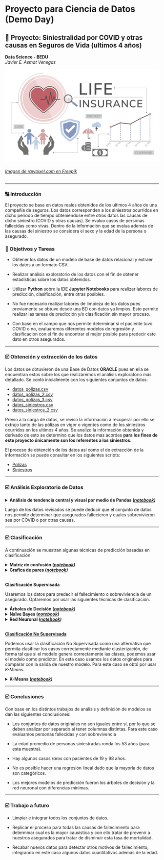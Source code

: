 # Proyecto para Ciencia de Datos (Demo Day)
## :rocket: Proyecto: Siniestralidad por COVID y otras causas en Seguros de Vida (ultimos 4 años)
**Data Science - BEDU**   
*Javier E. Asmat Venegas*   

![imagen](imagenes/seguro_vida.jpg)
###### [Imagen de rawpixel.com en Freepik](https://www.freepik.es/vector-gratis/ilustracion-seguro-vida_2605710.htm#page=2&query=seguro%20vida&position=25&from_view=keyword&track=ais)
---

### :capital_abcd: Introducción
El proyecto se basa en datos reales obtenidos de los ultimos 4 años de una compañia de seguros. Los datos corresponden a los siniestros ocurridos en dicho periodo de tiempo obteniendose entre otros
datos las causas de dicho siniestro (COVID y otras causas). Se evaluo casos de personas fallecidas como vivas. Dentro de la información que se evalua además de las causas del siniestro se considera el sexo y la edad de la
persona o asegurado.

### :dart: Objetivos y Tareas

- Obtener los datos de un modelo de base de datos relacional y extraer los datos a un formato CSV.

- Realizar análisis exploratorio de los datos con el fin de obtener estadísticas sobre los datos obtenidos.

- Utilizar __Python__ sobre la IDE __Jupyter Notebooks__ para realizar labores de predicción, clasificación, entre otras posibles.

- No fue necesario realizar labores de limpieza de los datos pues previamente se obtuve desde una BD con datos ya limpios. Esto permite realizar las tareas de predicción y/o clasificación sin mayor proceso.

- Con base en el campo que nos permite determinar si el paciente tuvo COVID o no, evaluaremos diferentes modelos de regresión y clasificación con el fin de encontrar el mejor posible para 
predecir este dato en otros asegurados.

---

### :ballot_box_with_check: Obtención y extracción de los datos

Los datos se obtuvieron de una Base de Datos __ORACLE__ pues en ella se encuentran estos sobre los que realizaremos
el análisis exploratorio más detallado. Se contó inicialmente con los siguientes conjuntos de datos:

- [datos_polizas.csv](datasets/datos_polizas.csv)
- [datos_polizas_2.csv](datasets/datos_polizas_2.csv)
- [datos_polizas_3.csv](datasets/datos_polizas_3.csv)
- [datos_siniestros.csv](datasets/datos_siniestros.csv)
- [datos_siniestros_2.csv](datasets/datos_siniestros_2.csv)

Previo a la carga de datos, se reviso la información a recuperar por ello se extrajo tanto de las pólizas en vigor o vigentes como de los siniestros ocurridos en los ultimos 4 años.
Se analizo la información obtenida y derivado de esto se determino que los datos mas acordes **para los fines de este proyecto únicamente son los referentes a los siniestros**.

El proceso de obtención de los datos así como el de extracción de la información se puede consultar en los siguientes scripts:

- [Polizas](scripts/datos_polizas.sql) 
- [Siniestros](scripts/datos_siniestros.sql)

---

### :ballot_box_with_check: Análisis Exploratorio de Datos

<details><summary><strong>Análisis de tendencia central y visual por medio de Pandas (<em><a href="notebooks/aed.ipynb">notebook</a>)</em></strong> </summary>
	<p>

**Variables numéricas (edad)**

- Medidas de tendencia central y variabilidad

	```
    count    10451.000000
    mean        53.721749
    std         13.321296
    min         19.000000
    25%         44.000000
    50%         56.000000
    75%         64.000000
    max         98.000000
   ```

   - La edad promedio es 53.72
   - La edad mínima es 19
   - La edad máxima es 98
   - El 25% de los datos tienen un valor menor a 44
   - El 50% de los datos tienen un valor menor a 56 (mediana)
   - El 75% de los datos tienen un valor menor a 64
   - Rango intercuartilico: 20
   - La desviación estándar es 13.32 (hip: están ligeramente dispersos)

- Diagrama de caja e Histograma

	El siguiente diagrama confirma los resultados anteriores. Los bigotes nos indican que los valores de 19 y 98 son *raros* por lo que se consideran atípicos.

	![imagen](imagenes/boxplot.png)

	Podemos comprobar esto con un histograma. Los valores más elevados corresponden con el promedio y los más pequeños con los valores atípicos que muestra el diagrama de caja.

	![imagen](imagenes/histograma.png)

**Variables categóricas**

- Tabla de contingencia (causa COVID x Sexo x Edad)

   ```
   SEXO	    0	     1	    total
   COVID	0	1	 0	  1	
   EDAD					
   19	    1	0	 3	  0	    4
   20	    0	0	 3	  0	    3
   21	    1	0	 8	  0	    9
   22	    3	0	24	  0	   27
   23	    5	0	21	  0	   26
   ...	...	...	...	...	...
   93   	1	0	 1	  0	    2
   94	    0	0	 1	  0	    1
   97    	1	0	 0	  0	    1
   98	    2	0	 0	  0	    2
   total 2180 417 6318 1536	10451
   ```

   Algunas interpretaciones:

   - 417 mujeres tuvieron un siniestro a causa del COVID.
   - 1536 hombres tuvieron un siniestro a causa del COVID.
   - 8498 personas (hombres y mujeres) fallecieron por otras causas o tuvieron algún siniestro que no causo fallecimiento.

- Tabla de contingencia (siniestros por sospecha de covid)

   ```
   COVID	        0 	       1	total
   SOSPECHA COVID	0	  1	   0	
   SEXO				
     0	         2060	120	 417	2597
     1	         5863	455	1536	7854
   total	     7923	575	1953	10451
   ```

   Algunas interpretaciones:

   - 575 personas (entre hombres y mujeres) tuvieron un siniestro por sospecha de COVID.
   - 1953 personas (entre hombres y mujeres) tuvieron un siniestro a causa de COVID. Los valores coinciden con los mostrados en la tabla anterior.

- Tabla de contingencia (fallecidos y vivos por sexo)

   ```
   FALLECIDO	N	   S	total
   SEXO			
           0  808	1789	 2597
           1 1990	5864	 7854
   total  	 2798	7653	10451
   ```

   Algunas interpretaciones:

   - 2597 mujeres sufrieron algún siniestro de las cuales 808 permanecen vivos y 1789 fallecieron.
   - 7854 hombres sufrieron algún siniestro de los cuales 1990 permanecen vivos y 5864 fallecieron.

- Tabla de contigencia (Sexo x Fallecidos x COVID)

   ```
   FALLECIDO	      N	    S	        total
   COVID	  0	      1	    0	   1	
   SEXO					
       0	782	     26	 1398	 391	 2597
       1	1912	 78	 4406	1458	 7854
   total	2694	104	 5804	1849	10451
   ```

   Algunas interpretaciones:

   - 104 personas que tuvieron COVID sobrevivieron.
   - 1849 personas que tuvieron COVID fallecieron.
   - 26 mujeres sobrevivieron al COVID y 391 fallecieron a causa del COVID.
   - 78 hombres sobrevivieron al COVID y 1458 fallecieron a causa del COVID.

</p>
</details>

Luego de los datos revisados se puede deducir que el conjunto de datos nos permite determinar que asegurados fallecieron y cuales sobrevivieron sea por COVID o por otras causas.

---

### :ballot_box_with_check: Clasificación

A continuación se muestran algunas técnicas de predicción basadas en clasificación.

<details><summary><strong>Matriz de confusión (<em><a href="notebooks/matriz_decision.ipynb">notebook</a>)</em></strong> </summary>

<p>

Para analizar los resultados se usó una matriz de confusión entrenando el 60% de los datos y como prueba 40%. Primero como dato de salida el SEXO

![imagen](imagenes/matriz_confusion.png)

<br/>

Interpretación:

```
Precision     : 75.87370450711015%
Sensibilidad  : 99.74651457541192%
Especificidad :  2.341463414634146%
Exactitud     : 75.86701745993781%
```

Nos dice que la precisión y exactitud son buenas, la sensibilidad es bastante buena. Sin embargo la especificidad es muy baja lo cual indica que hubo muchos datos que fueron incorrectamente clasificados como negativos.

Luego usamos como dato de salida si ha fallecido o a sobrevivido

![imagen](imagenes/matriz_confusion_f.png)

<br/>

Interpretación:

```
Precision     : 89.44281524926686%
Sensibilidad  : 88.77749029754204%
Especificidad : 70.24793388429752%
Exactitud     : 83.95120784501316%
```

Nos dice que la precisión, exactitud y sensibilidad son buenas. La especificidad también es buena, esto nos lleva a deducir que el algoritmo usando este valor de predicción es el adecuado.

</p>
</details>

<details><summary><strong>Grafica de pares (<em><a href="notebooks/grafica_pares.ipynb">notebook</a>)</em></strong> </summary>

<p>

Se observa en la grafica siguiente que no existe correlación entre las variables por lo que realizar una regresión lineal no es la opción.

![imagen](imagenes/graficas_pares.png)

</p>
</details>

<br/>

<strong>Clasificación Supervisada</strong>
<p>
Usaremos los datos para predecir el fallecimiento o sobreviviencia de un asegurado. Optaremos por usar las siguientes técnicas de clasificación.
</p>

<details><summary><strong>Árboles de Decisión (<em><a href="notebooks/arbol_decision.ipynb">notebook</a>)</em></strong> </summary>
<p>

La idea detrás de un árbol de decisión consiste en ir tomando decisiones de forma encadenada e ir descartando soluciones hasta quedarnos con una sola salida, en este caso el valor de la variable `FALLECIDO`. De esta forma el método llamado *random forest*, consiste en tomar varios árboles (bosque) con las siguientes características:

1. Cada árbol de decisión debe ser independiente.
1. Cada árbol debe ser entrenado aleatoriamente,
1. La información que reciben los árboles debe ser distinta para que se basen en distintas características.

Una vez que todos los árboles se han entrenado, se hace un *consenso* para decidir el resultado de una predicción. Cada uno de los árboles *vota* y la clase más votada es la que define a qué clase pertenece el dato.

En este caso se hizo el mismo proceso que con la regresión logística: se separo el conjunto en entrenamiento y prueba, se entrenó y se midió el desempeño usando una matriz de confusión y las fórmulas para interpretar los resultados.

![imagen](imagenes/matriz_rf.png)

```
Precision     : 91.62595952547103%
Sensibilidad  : 86.04193971166448%
Especificidad : 78.7422497785651%
Exactitud     : 84.070796460177%
```

Vemos nuevamente que los valores de precisión, sensibilidad, especificidad y exactitud son buenos. También se observa que la precisión y especificidad mejoro respecto a la primera matriz de decisión obtenida.

Cada uno de los árboles tiene una forma similar a la siguiente. Se muestra en el ejemplo el árbol 8 del bosque.

![imagen](imagenes/arbol.png)

</p>
</details>

<details><summary><strong>Naïve Bayes (<em><a href="notebooks/naive_bayes.ipynb">notebook</a>)</em></strong> </summary>
<p>	

Este clasificador se basa en la noción de las características de un objeto que contribuyen a su categorización. Se muestran de la misma manera su matriz de confusión y métricas.

![imagen](imagenes/bayes.png)

Interpretación:

```
Precision     : 96.64948453608247%
Sensibilidad  : 61.75889328063241%
Especificidad : 94.32314410480349%
Exactitud     : 70.67687156182731%
```

En este caso aunque mejoró la precisión y la especificidad, la exactitud y sensibilidad bajaron demasiado.

</p>
</details>

<details><summary><strong>Red Neuronal (<em><a href="notebooks/red_neuronal.ipynb">notebook</a>)</em></strong> </summary>
<p>	

Este clasificador puede entrenar con cualquier clase de dato numerico. Se muestran de la misma manera su matriz de confusión y métricas.

![imagen](imagenes/neuronal.png)

Interpretación:

```
Precision     : 91.23108665749656%
Sensibilidad  : 86.75604970569%
Especificidad : 77.29296527159394%
Exactitud     : 84.2143027983736%
```

En este caso los valores obtenidos se asemejan a los obtenidos en el arbol de decisión.

</p>
</details>
<br/>

<u>**Clasificación No Supervisada**</u>

Podemos usar la clasificación No Supervisada como una alternativa que permita clasificar los casos correctamente mediante clusterización, de forma tal que si el modelo genera correctamente las clases, podemos usar el modelo como predictor. En esta caso usamos los datos originales para comparar con la salida de nuestro modelo. Para este caso se obtó por usar *K-Means*.

<details><summary><strong>K-Means (<em><a href="notebooks/kmeans.ipynb">notebook</a>)</em></strong> </summary>
<p>	

Este algoritmo muy útil cuando tenemos un dataset que queremos dividir por grupos pero no sabemos exactamente qué grupos queremos y cuáles son sus características. Lo único que tenemos que decidir de antemano es cuántos grupos queremos, y el algoritmo intentará agrupar nuestros datos en esa cantidad de grupos.

Se obtuvo la siguiente matriz:

![imagen](imagenes/kmeans.png)

Interpretación:

```
Precision     : 50.14018691588785%
Sensibilidad  : 28.041290996994643%
Especificidad : 23.731236597569694%
Exactitud     : 26.887379198162854%
```

De todos nuestros modelos evaluados fue el de peor resultados.

</p>
</details>

---

### :ballot_box_with_check: Conclusiones

Con base en los distintos trabajos de análisis y definición de modelos se dan las siguientes conclusiones:

- Los conjuntos de datos originales no son iguales entre sí, por lo que se deben analizar por separado al tener columnas distintas. Para este caso evaluamos personas fallecidas y con sobrevivencia

- La edad promedio de personas siniestradas ronda los 53 años (para esta muestra).

- Hay algunos casos *raros* con pacientes de 19 y 98 años.

- No es posible hacer una regresión lineal dado que la mayoría de datos son categóricos.

- Los mejores modelos de predicción fueron los árboles de decisión y la red neuronal con diferencias mínimas.

---

### :ballot_box_with_check: Trabajo a futuro

- Limpiar e integrar todos los conjuntos de datos.

- Replicar el proceso para todas las causas de fallecimiento para determinar cual es la mayor causistica y con ello tratar de prevenir a nuestros asegurados para tratar de disminuir esta tasa de mortalidad.

- Recabar nuevos datos para detectar otros motivos de fallecimiento, integrando en este caso algunos datos cuantitativos además de la edad.
